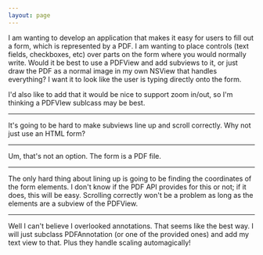 ```yaml
---
layout: page
---
```




I am wanting to develop an application that makes it easy for users to fill out a form, which is represented by a PDF. I am wanting to place controls (text fields, checkboxes, etc) over parts on the form where you would normally write. Would it be best to use a PDFView and add subviews to it, or just draw the PDF as a normal image in my own NSView that handles everything? I want it to look like the user is typing directly onto the form.

I'd also like to add that it would be nice to support zoom in/out, so I'm thinking a PDFVIew sublcass may be best.

----

It's going to be hard to make subviews line up and scroll correctly. Why not just use an HTML form?

----

Um, that's not an option. The form is a PDF file. 

----

The only hard thing about lining up is going to be finding the coordinates of the form elements. I don't know if the PDF API provides for this or not; if it does, this will be easy. Scrolling correctly won't be a problem as long as the elements are a subview of the PDFView.

----

Well I can't believe I overlooked annotations. That seems like the best way. I will just subclass PDFAnnotation (or one of the provided ones) and add my text view to that. Plus they handle scaling automagically!
